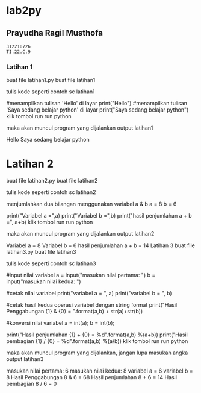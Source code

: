 # lab2py
## Prayudha Ragil Musthofa
    312210726
    TI.22.C.9
### Latihan 1
buat file latihan1.py
buat file latihan1

tulis kode seperti contoh
sc latihan1

#menampilkan tulisan 'Hello' di layar
print("Hello")
#menampilkan tulisan 'Saya sedang belajar python' di layar
print("Saya sedang belajar python")
klik tombol run
run python

maka akan muncul program yang dijalankan
output latihan1

Hello
Saya sedang belajar python
# Latihan 2
buat file latihan2.py
buat file latihan2

tulis kode seperti contoh
sc latihan2

menjumlahkan dua bilangan menggunakan variabel a & b
a = 8
b = 6

print("Variabel a =",a)
print("Variabel b =",b)
print("hasil penjumlahan a + b =", a+b)
klik tombol run
run python

maka akan muncul program yang dijalankan
output latihan2

Variabel a = 8
Variabel b = 6
hasil penjumlahan a + b = 14
Latihan 3
buat file latihan3.py
buat file latihan3

tulis kode seperti contoh
sc latihan3

#input nilai variabel
a = input("masukan nilai pertama: ")
b = input("masukan nilai kedua: ")

#cetak nilai variabel
print("variabel a = ", a)
print("variabel b = ", b)

#cetak hasil kedua operasi variabel dengan string format
print("Hasil Penggabungan {1} & {0} = ".format(a,b) + str(a)+str(b))

#konversi nilai variabel 
a = int(a);
b = int(b);

print("Hasil penjumlahan {1} + {0} = %d".format(a,b) %(a+b))
print("Hasil pembagian {1} / {0} = %d".format(a,b) %(a/b))
klik tombol run
run python

maka akan muncul program yang dijalankan, jangan lupa masukan angka
output latihan3

masukan nilai pertama: 6
masukan nilai kedua: 8
variabel a =  6
variabel b =  8
Hasil Penggabungan 8 & 6 = 68
Hasil penjumlahan 8 + 6 = 14
Hasil pembagian 8 / 6 = 0

